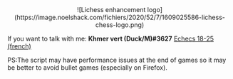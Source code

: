 <center>![Lichess enhancement logo](https://image.noelshack.com/fichiers/2020/52/7/1609025586-lichess-chess-logo.png)</center>

If you want to talk with me: **Khmer vert (Duck/M)#3627** [Echecs 18-25 (french)](https://discord.gg/5AzNCEGNRW)

PS:The script may have performance issues at the end of games so it may be better to avoid bullet games (especially on Firefox).
